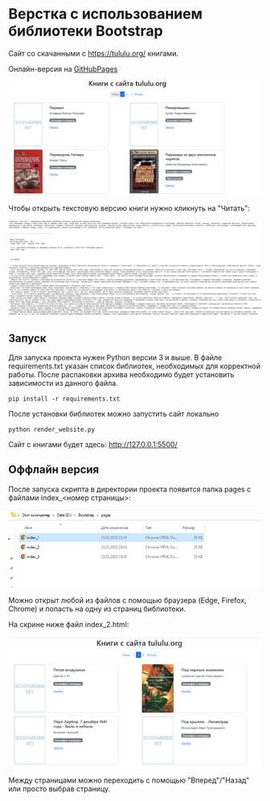 # Верстка с использованием библиотеки Bootstrap

Сайт со скачанными с https://tululu.org/ книгами. 

Онлайн-версия на [GitHubPages](https://atskayasatana.github.io/Bootstrap/)

![Главная страница](https://github.com/atskayasatana/Images/blob/2cfd674f0a0aa11116bb7cae8162dbbd910e1c1a/5/index.png)

Чтобы открыть текстовую версию книги нужно кликнуть на "Читать":

![Читать](https://github.com/atskayasatana/Images/blob/main/book_example.png)

## Запуск

Для запуска проекта нужен Python версии 3 и выше. В файле requirements.txt указан список библиотек, необходимых для корректной работы. После распаковки архива необходимо будет установить зависимости из данного файла.

```
pip install -r requirements.txt
```

После установки библиотек можно запустить сайт локально

```
python render_website.py

```

Сайт с книгами будет здесь: http://127.0.0.1:5500/


## Оффлайн версия

После запуска скрипта в директории проекта появится папка pages с файлами index_<номер страницы>:

![pages](https://github.com/atskayasatana/Images/blob/2cfd674f0a0aa11116bb7cae8162dbbd910e1c1a/5/pages_dir.png)

Можно открыт любой из файлов с помощью браузера (Edge, Firefox, Chrome) и попасть на одну из страниц библиотеки. 

На скрине ниже файл index_2.html:

![index_2](https://github.com/atskayasatana/Images/blob/2cfd674f0a0aa11116bb7cae8162dbbd910e1c1a/5/page_example.png)

Между страницами можно переходить с помощью "Вперед"/"Назад" или просто выбрав страницу.









